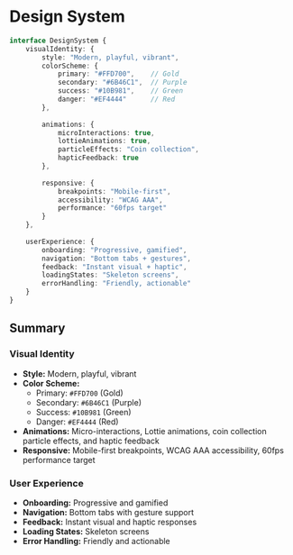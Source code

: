 # Design System

```ts
interface DesignSystem {
    visualIdentity: {
        style: "Modern, playful, vibrant",
        colorScheme: {
            primary: "#FFD700",    // Gold
            secondary: "#6B46C1",  // Purple
            success: "#10B981",    // Green
            danger: "#EF4444"      // Red
        },
        
        animations: {
            microInteractions: true,
            lottieAnimations: true,
            particleEffects: "Coin collection",
            hapticFeedback: true
        },
        
        responsive: {
            breakpoints: "Mobile-first",
            accessibility: "WCAG AAA",
            performance: "60fps target"
        }
    },
    
    userExperience: {
        onboarding: "Progressive, gamified",
        navigation: "Bottom tabs + gestures",
        feedback: "Instant visual + haptic",
        loadingStates: "Skeleton screens",
        errorHandling: "Friendly, actionable"
    }
}
```

## Summary

### Visual Identity
- **Style:** Modern, playful, vibrant
- **Color Scheme:**
  - Primary: `#FFD700` (Gold)
  - Secondary: `#6B46C1` (Purple)
  - Success: `#10B981` (Green)
  - Danger: `#EF4444` (Red)
- **Animations:** Micro-interactions, Lottie animations, coin collection particle effects, and haptic feedback
- **Responsive:** Mobile-first breakpoints, WCAG AAA accessibility, 60fps performance target

### User Experience
- **Onboarding:** Progressive and gamified
- **Navigation:** Bottom tabs with gesture support
- **Feedback:** Instant visual and haptic responses
- **Loading States:** Skeleton screens
- **Error Handling:** Friendly and actionable

